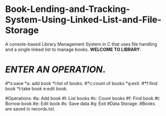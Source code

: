 # Book-Lending-and-Tracking-System-Using-Linked-List-and-File-Storage
A console-based Library Management System in C that uses file handling and a single linked list to manage books.
**********WELCOME TO LIBRARY**********.
 #       *****ENTER AN OPERATION*****.
#*s:save                 *a: add book    *l:list of books.
#*c:count of books       *q:exit.
#*f:find book            *t:take book     e:edit book.

#Operations:
#a: Add book
#l: List books
#c: Count books
#f: Find book
#t: Borrow book
#e: Edit book
#s: Save data
#q: Exit
#Data Storage:
#Books are saved in records.txt.
